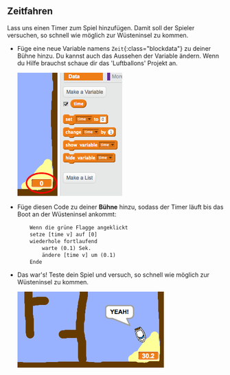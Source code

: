 ## Zeitfahren

Lass uns einen Timer zum Spiel hinzufügen. Damit soll der Spieler versuchen, so schnell wie möglich zur Wüsteninsel zu kommen.

+ Füge eine neue Variable  namens `Zeit`{:class="blockdata"} zu deiner Bühne hinzu. Du kannst auch das Aussehen  der Variable ändern. Wenn du Hilfe brauchst schaue dir das 'Luftballons' Projekt an.

	![screenshot](images/boat-variable.png)

+ Füge diesen Code zu deiner __Bühne__ hinzu, sodass der Timer läuft bis das Boot an der Wüsteninsel ankommt:

	```blocks
		Wenn die grüne Flagge angeklickt
		setze [time v] auf [0]
		wiederhole fortlaufend
   			warte (0.1) Sek.
  			ändere [time v] um (0.1)
		Ende
	```

+ Das war's! Teste dein Spiel und versuch, so schnell wie möglich zur Wüsteninsel zu kommen.

	![screenshot](images/boat-variable-test.png)
